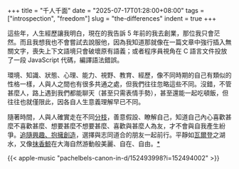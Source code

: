 +++
title = "千人千面"
date = "2025-07-17T01:28:00+08:00"
tags = ["introspection", "freedom"]
slug = "the-differences"
indent = true
+++

這些年，人生經歷讓我明白，現在的我告訴 5 年前的我去創業，那位我只會茫然。而且我想我也不會嘗試去說服他，因為我知道那就像在一篇文章中強行插入無關文字，喪失上下文語境只會破壞原有語義；或者程序員視角在 C 語言文件投放了一段 JavaScript 代碼，編譯語法錯誤。

環境、知識、狀態、心理、能力、視野、教育、經歷，像不同時期的自己有類似的性格一樣，人與人之間也有很多共通之處，但我們往往忽略這些不同。沒錯，不管甚麼人，路上遇到我們都能聊天（甚至只需表情手勢），甚至還能一起吃頓飯，但往往也就僅限此，因各自人生意義理解早已不同。

隨著時間，人與人確實走在不同[分枝](https://reuixiy.notion.site/10cc9131ed4f808abe25e0e854e626ad)，善意假設、瞭解自己，知道自己內心喜歡甚麼不喜歡甚麼、想要甚麼不想要甚麼、喜歡與甚麼人為友，才不會與自我產生紛爭。[追隨興趣、抱擁創造](https://reuixiy.notion.site/231c9131ed4f8003932bd8d09ba4a8ca)，選擇與志同道合的朋友一起前行。平靜如[瓦爾登](https://reuixiy.notion.site/f6914d73fe154952b146674af77ae08b)之湖水，又像[抹香鯨](https://reuixiy.notion.site/234c9131ed4f80f281a5c0d9d9f2bd5e)在大海自然游動般美麗、自在、自由。[*](https://reuixiy.notion.site/232c9131ed4f8076acf1d369e90efc28)

{{< apple-music "pachelbels-canon-in-d/152493998?i=152494002" >}}